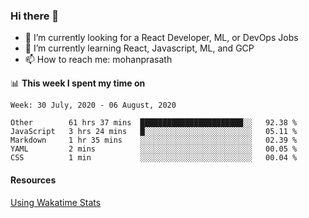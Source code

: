 ### Hi there 👋

- 🔭 I’m currently looking for a React Developer, ML, or DevOps Jobs
- 🌱 I’m currently learning React, Javascript, ML, and GCP
- 📫 How to reach me: mohanprasath

📊 **This week I spent my time on**
<!--START_SECTION:waka-->
```text
Week: 30 July, 2020 - 06 August, 2020

Other        61 hrs 37 mins  ███████████████████████░░   92.38 % 
JavaScript   3 hrs 24 mins   █░░░░░░░░░░░░░░░░░░░░░░░░   05.11 % 
Markdown     1 hr 35 mins    ░░░░░░░░░░░░░░░░░░░░░░░░░   02.39 % 
YAML         2 mins          ░░░░░░░░░░░░░░░░░░░░░░░░░   00.05 % 
CSS          1 min           ░░░░░░░░░░░░░░░░░░░░░░░░░   00.04 %
```
<!--END_SECTION:waka-->

#### Resources
[Using Wakatime Stats](https://github.com/marketplace/actions/waka-readme)
